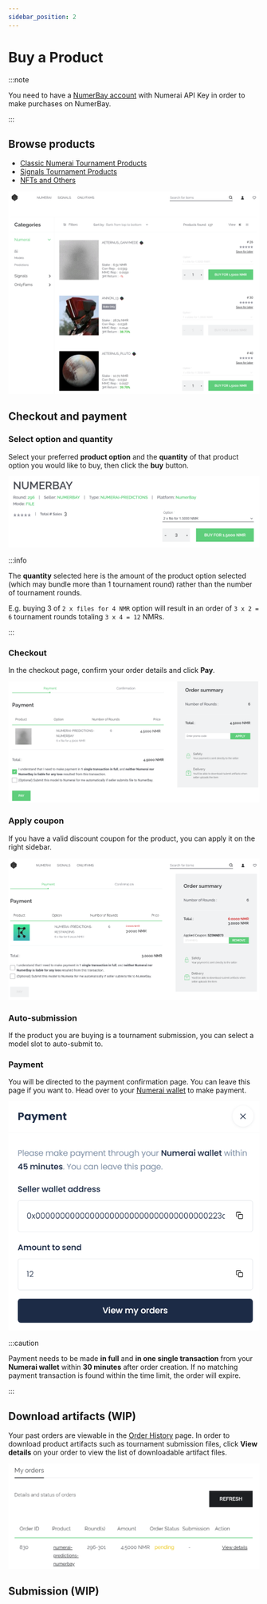 ```yaml
---
sidebar_position: 2
---
```


# Buy a Product

:::note

You need to have a [NumerBay account](./set-up-account) with Numerai API Key in order to make purchases on NumerBay.

:::

## Browse products

- [Classic Numerai Tournament Products](https://numerbay.ai/c/numerai)
- [Signals Tournament Products](https://numerbay.ai/c/signals)
- [NFTs and Others](https://numerbay.ai/c/onlyfams)

![Product Catalog](/img/tutorial/productCatalog.png)

## Checkout and payment

### Select option and quantity
Select your preferred **product option** and the **quantity** of that product option you would like to buy, then click the **buy** button.

![Product Quantity](/img/tutorial/productQuantity.png)

:::info

The **quantity** selected here is the amount of the product option selected (which may bundle more than 1 tournament round) rather than the number of tournament rounds.

E.g. buying 3 of `2 x files for 4 NMR` option will result in an order of `3 x 2 = 6` tournament rounds totaling `3 x 4 = 12` NMRs.

:::

### Checkout
In the checkout page, confirm your order details and click **Pay**.

![Product Checkout](/img/tutorial/productCheckout.png)


### Apply coupon
If you have a valid discount coupon for the product, you can apply it on the right sidebar.

![Product Coupon](/img/tutorial/productCoupon.png)


### Auto-submission
If the product you are buying is a tournament submission, you can select a model slot to auto-submit to.


### Payment
You will be directed to the payment confirmation page. You can leave this page if you want to. Head over to your [Numerai wallet](https://numer.ai/wallet) to make payment.

![Product Payment](/img/tutorial/productPayment.png)

:::caution

Payment needs to be made **in full** and **in one single transaction** from your **Numerai wallet** within **30 minutes** after order creation. If no matching payment transaction is found within the time limit, the order will expire.

:::

## Download artifacts (WIP)

Your past orders are viewable in the [Order History](https://numerbay.ai/my-account/order-history) page. 
In order to download product artifacts such as tournament submission files, click **View details** on your order to view the list of downloadable artifact files.

![Order List](/img/tutorial/orderList.png)

## Submission (WIP)

